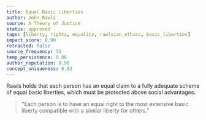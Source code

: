 ```yaml
---
title: Equal Basic Liberties
author: John Rawls
source: A Theory of Justice
status: approved
tags: [liberty, rights, equality, rawlsian_ethics, basic_liberties]
impact_score: 0.90
retracted: false
source_frequency: 33
temp_persistence: 0.86
author_reputation: 0.98
concept_uniqueness: 0.82
---
```


Rawls holds that each person has an equal claim to a fully adequate scheme of equal basic liberties, which must be protected above social advantages.

> "Each person is to have an equal right to the most extensive basic liberty compatible with a similar liberty for others."